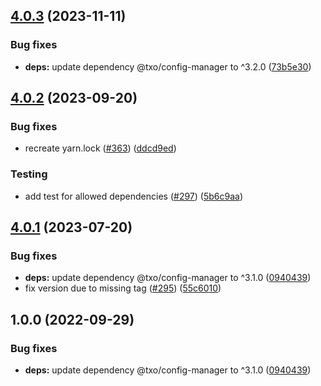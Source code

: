 ## [4.0.3](https://github.com/technology-studio/log-peer/compare/v4.0.2...v4.0.3) (2023-11-11)


### Bug fixes

* **deps:** update dependency @txo/config-manager to ^3.2.0 ([73b5e30](https://github.com/technology-studio/log-peer/commit/73b5e305d848593b280b51b1d68c5ccb19d7d296))

## [4.0.2](https://github.com/technology-studio/log-peer/compare/v4.0.1...v4.0.2) (2023-09-20)


### Bug fixes

* recreate yarn.lock ([#363](https://github.com/technology-studio/log-peer/issues/363)) ([ddcd9ed](https://github.com/technology-studio/log-peer/commit/ddcd9ed72f6a9d2bf0faadc6fa31eb12311a875a))


### Testing

* add test for allowed dependencies ([#297](https://github.com/technology-studio/log-peer/issues/297)) ([5b6c9aa](https://github.com/technology-studio/log-peer/commit/5b6c9aa4e7fbed8546b98b50f8cd12cfe8a2d2bb))

## [4.0.1](https://github.com/technology-studio/log-peer/compare/v4.0.0...v4.0.1) (2023-07-20)


### Bug fixes

* **deps:** update dependency @txo/config-manager to ^3.1.0 ([0940439](https://github.com/technology-studio/log-peer/commit/09404399c04a29e6f18a4d5af02d69654a8e7e0a))
* fix version due to missing tag ([#295](https://github.com/technology-studio/log-peer/issues/295)) ([55c6010](https://github.com/technology-studio/log-peer/commit/55c60104a29f69ca6a8f95bf474c880b0e7e7512))

## 1.0.0 (2022-09-29)


### Bug fixes

* **deps:** update dependency @txo/config-manager to ^3.1.0 ([0940439](https://github.com/technology-studio/log-peer/commit/09404399c04a29e6f18a4d5af02d69654a8e7e0a))
